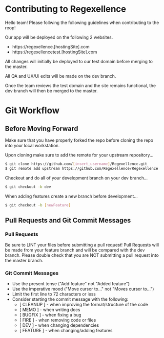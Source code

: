 
# Contributing to Regexellence

Hello team! Please follwing the following guidelines when contributing to the reop!

Our app will be deployed on the following 2 websites.
  * https://regexellence.[hostingSite].com
  * https://regexellencetest.[hostingSite].com

All changes will initially be deployed to our test domain before merging to the master.

All QA and UX/UI edits will be made on the dev branch.

Once the team reviews the test domain and the site remains functional, the dev branch will then be merged to the master.  

# Git Workflow

## Before Moving Forward
Make sure that you have properly forked the repo before cloning the repo into your local workstation.

Upon cloning make sure to add the remote for your upstream repository...
```sh
$ git clone https://github.com/[insert_username]/Regexellence.git
$ git remote add upstream https://github.com/Regexellence/Regexellence.git
```

Checkout and do all of your development branch on your dev branch...
```sh
$ git checkout -b dev
```

When adding features create a new branch before development...
```sh
$ git checkout -b [newFeature]
```

## Pull Requests and Git Commit Messages

### Pull Requests
Be sure to LINT your files before submitting a pull request!
Pull Requests will be made from your feature branch and will be compared with the dev branch. Please double check that you are NOT submitting a pull request into the master branch.

### Git Commit Messages  
* Use the present tense ("Add feature" not "Added feature")
* Use the imperative mood ("Move cursor to..." not "Moves cursor to...")
* Limit the first line to 72 characters or less
* Consider starting the commit message with the following:
    * [ CLEANUP ] - when improving the format/structure of the code
    * [ MEMO ] - when writing docs
    * [ BUGFIX ] - when fixing a bug
    * [ FIRE ] - when removing code or files
    * [ DEV ] - when changing dependencies
    * [ FEATURE ] - when changing/adding features
